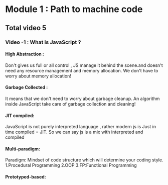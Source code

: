 # Module 1 : Path to machine code

## Total video 5

### Video -1 : What is JavaScript ?

#### High Abstraction :

Don't gives us full or all control , JS manage it behind the scene.and doesn't need any resource management and memory allocation.
We don't have to worry about memory allocation!

#### Garbage Collected :

It means that we don't need to worry about garbage cleanup. An algorithm inside JavaScript take care of garbage collection and cleaning!

#### JIT compiled:

JavaScript is not purely interpreted language ,
rather modern js is Just in time compiled = JIT.
So we can say js is a mix with interpreted and compiled

#### Multi-paradigm:

Paradigm: Mindset of code structure which will determine your coding style.
1.Procedural Programming
2.OOP
3.FP:Functional Programming

#### Prototyped-based:

